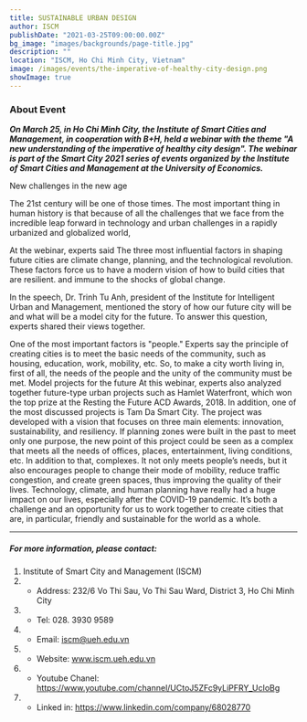 ```yaml
---
title: SUSTAINABLE URBAN DESIGN
author: ISCM
publishDate: "2021-03-25T09:00:00.00Z"
bg_image: "images/backgrounds/page-title.jpg"
description: ""
location: "ISCM, Ho Chi Minh City, Vietnam"
image: /images/events/the-imperative-of-healthy-city-design.png
showImage: true
---
```


### About Event

<!--StartFragment-->

***On March 25, in Ho Chi Minh City, the Institute of Smart Cities and Management, in cooperation with B+H, held a webinar with the theme "A new understanding of the imperative of healthy city design". The webinar is part of the Smart City 2021 series of events organized by the Institute of Smart Cities and Management at the University of Economics.***


New challenges in the new age

The 21st century will be one of those times. The most important thing in human history is that because of all the challenges that we face from the incredible leap forward in technology and urban challenges in a rapidly urbanized and globalized world,

At the webinar, experts said The three most influential factors in shaping future cities are climate change, planning, and the technological revolution. These factors force us to have a modern vision of how to build cities that are resilient. and immune to the shocks of global change.

In the speech, Dr. Trinh Tu Anh, president of the Institute for Intelligent Urban and Management, mentioned the story of how our future city will be and what will be a model city for the future. To answer this question, experts shared their views together.

One of the most important factors is "people." Experts say the principle of creating cities is to meet the basic needs of the community, such as housing, education, work, mobility, etc. So, to make a city worth living in, first of all, the needs of the people and the unity of the community must be met.
Model projects for the future
At this webinar, experts also analyzed together future-type urban projects such as Hamlet Waterfront, which won the top prize at the Resting the Future ACD Awards, 2018.
In addition, one of the most discussed projects is Tam Da Smart City. The project was developed with a vision that focuses on three main elements: innovation, sustainability, and resiliency.
If planning zones were built in the past to meet only one purpose, the new point of this project could be seen as a complex that meets all the needs of offices, places, entertainment, living conditions, etc. In addition to that, complexes. It not only meets people’s needs, but it also encourages people to change their mode of mobility, reduce traffic congestion, and create green spaces, thus improving the quality of their lives.
Technology, climate, and human planning have really had a huge impact on our lives, especially after the COVID-19 pandemic. It’s both a challenge and an opportunity for us to work together to create cities that are, in particular, friendly and sustainable for the world as a whole.

***
##### For more information, please contact:
1. Institute of Smart City and Management (ISCM)
2. * Address: 232/6 Vo Thi Sau, Vo Thi Sau Ward, District 3, Ho Chi Minh City
3. * Tel: 028. 3930 9589
3. * Email: iscm@ueh.edu.vn 
3. * Website: www.iscm.ueh.edu.vn
4. * Youtube Chanel: https://www.youtube.com/channel/UCtoJ5ZFc9yLiPFRY_UcIoBg
5. * Linked in: https://www.linkedin.com/company/68028770

<!--EndFragment-->
